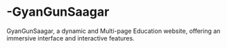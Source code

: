 # -GyanGunSaagar
GyanGunSaagar, a dynamic and Multi-page Education website, offering an immersive interface and interactive features.
